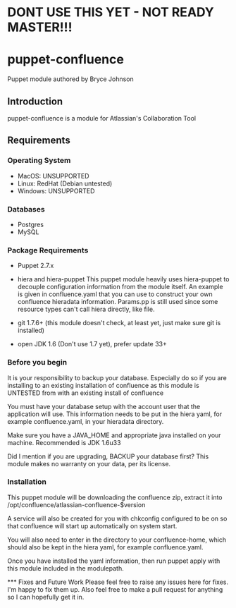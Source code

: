 
# DONT USE THIS YET - NOT READY MASTER!!!

# puppet-confluence
Puppet module authored by Bryce Johnson

## Introduction

puppet-confluence is a module for Atlassian's Collaboration Tool

## Requirements

### Operating System
* MacOS: UNSUPPORTED
* Linux:  RedHat (Debian untested)
* Windows:  UNSUPPORTED
### Databases
* Postgres
* MySQL

### Package Requirements

* Puppet 2.7.x

* hiera and hiera-puppet
This puppet module heavily uses hiera-puppet to decouple configuration 
information from the module itself.  An example is given in confluence.yaml
that you can use to construct your own confluence hieradata information.  Params.pp
is still used since some resource types can't call hiera directly, like file.

* git 1.7.6+ (this module doesn't check, at least yet, just make sure git
is installed)

* open JDK 1.6 (Don't use 1.7 yet), prefer update 33+

### Before you begin
It is your responsibility to backup your database.  Especially do so
if you are installing to an existing installation of confluence as this module
is UNTESTED from with an existing install of confluence

You must have your database setup with the account user that the application
will use.  This information needs to be put in the hiera yaml, for example
confluence.yaml, in your hieradata directory.

Make sure you have a JAVA_HOME and appropriate java installed on your machine.
Recommended is JDK 1.6u33

Did I mention if you are upgrading, BACKUP your database first? This module 
makes no warranty on your data, per its license.

### Installation

This puppet module will be downloading the confluence zip, extract it into
/opt/confluence/atlassian-confluence-$version

A service will also be created for you with chkconfig configured to be on
so that confluence will start up automatically on system start.

You will also need to enter in the directory to your confluence-home, which should
also be kept in the hiera yaml, for example confluence.yaml.

Once you have installed the yaml information, then run puppet apply with 
this module included in the modulepath.

*** Fixes and Future Work
Please feel free to raise any issues here for fixes.  I'm happy to fix them
up.  Also feel free to make a pull request for anything so I can hopefully
get it in.

